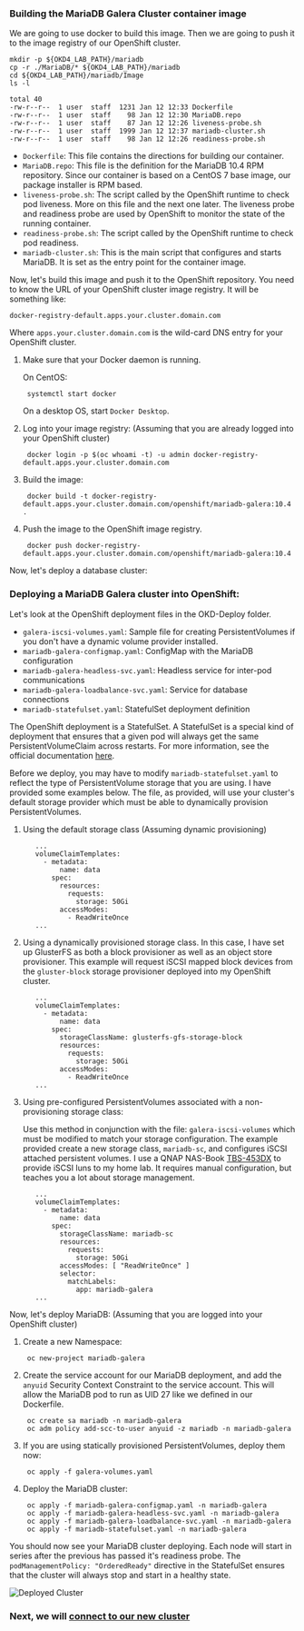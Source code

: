 ### Building the MariaDB Galera Cluster container image

We are going to use docker to build this image.  Then we are going to push it to the image registry of our OpenShift cluster.

    mkdir -p ${OKD4_LAB_PATH}/mariadb
    cp -r ./MariaDB/* ${OKD4_LAB_PATH}/mariadb
    cd ${OKD4_LAB_PATH}/mariadb/Image
    ls -l

    total 40
    -rw-r--r--  1 user  staff  1231 Jan 12 12:33 Dockerfile
    -rw-r--r--  1 user  staff    98 Jan 12 12:30 MariaDB.repo
    -rw-r--r--  1 user  staff    87 Jan 12 12:26 liveness-probe.sh
    -rw-r--r--  1 user  staff  1999 Jan 12 12:37 mariadb-cluster.sh
    -rw-r--r--  1 user  staff    98 Jan 12 12:26 readiness-probe.sh

* `Dockerfile`: This file contains the directions for building our container.
* `MariaDB.repo`: This file is the definition for the MariaDB 10.4 RPM repository.  Since our container is based on a CentOS 7 base image, our package installer is RPM based.
* `liveness-probe.sh`: The script called by the OpenShift runtime to check pod liveness. More on this file and the next one later.  The liveness probe and readiness probe are used by OpenShift to monitor the state of the running container.
* `readiness-probe.sh`: The script called by the OpenShift runtime to check pod readiness.
* `mariadb-cluster.sh`: This is the main script that configures and starts MariaDB.  It is set as the entry point for the container image.


Now, let's build this image and push it to the OpenShift repository.  You need to know the URL of your OpenShift cluster image registry.  It will be something like:

    docker-registry-default.apps.your.cluster.domain.com

Where `apps.your.cluster.domain.com` is the wild-card DNS entry for your OpenShift cluster.

1. Make sure that your Docker daemon is running.

    On CentOS:

        systemctl start docker

    On a desktop OS, start `Docker Desktop`.

1. Log into your image registry: (Assuming that you are already logged into your OpenShift cluster)

        docker login -p $(oc whoami -t) -u admin docker-registry-default.apps.your.cluster.domain.com

1. Build the image:

        docker build -t docker-registry-default.apps.your.cluster.domain.com/openshift/mariadb-galera:10.4 .

1. Push the image to the OpenShift image registry.

        docker push docker-registry-default.apps.your.cluster.domain.com/openshift/mariadb-galera:10.4

Now, let's deploy a database cluster:

### Deploying a MariaDB Galera cluster into OpenShift:

Let's look at the OpenShift deployment files in the OKD-Deploy folder.

* `galera-iscsi-volumes.yaml`: Sample file for creating PersistentVolumes if you don't have a dynamic volume provider installed.
* `mariadb-galera-configmap.yaml`: ConfigMap with the MariaDB configuration
* `mariadb-galera-headless-svc.yaml`: Headless service for inter-pod communications
* `mariadb-galera-loadbalance-svc.yaml`: Service for database connections
* `mariadb-statefulset.yaml`: StatefulSet deployment definition

The OpenShift deployment is a StatefulSet.  A StatefulSet is a special kind of deployment that ensures that a given pod will always get the same PersistentVolumeClaim across restarts.  For more information, see the official documentation [here](https://kubernetes.io/docs/concepts/workloads/controllers/statefulset/).

Before we deploy, you may have to modify `mariadb-statefulset.yaml` to reflect the type of PersistentVolume storage that you are using.  I have provided some examples below.  The file, as provided, will use your cluster's default storage provider which must be able to dynamically provision PersistentVolumes.

1. Using the default storage class (Assuming dynamic provisioning)

          ...
          volumeClaimTemplates:
            - metadata:
                name: data
              spec:
                resources:
                  requests:
                    storage: 50Gi
                accessModes: 
                  - ReadWriteOnce
          ... 

1. Using a dynamically provisioned storage class.  In this case, I have set up GlusterFS as both a block provisioner as well as an object store provisioner.  This example will request iSCSI mapped block devices from the `gluster-block` storage provisioner deployed into my OpenShift cluster.

          ...
          volumeClaimTemplates:
            - metadata:
                name: data
              spec:
                storageClassName: glusterfs-gfs-storage-block
                resources:
                  requests:
                    storage: 50Gi
                accessModes: 
                  - ReadWriteOnce
          ...

1. Using pre-configured PersistentVolumes associated with a non-provisioning storage class:

    Use this method in conjunction with the file: `galera-iscsi-volumes` which must be modified to match your storage configuration.  The example provided create a new storage class, `mariadb-sc`, and configures iSCSI attached persistent volumes.  I use a QNAP NAS-Book [TBS-453DX](https://www.qnap.com/en-us/product/tbs-453dx) to provide iSCSI luns to my home lab.  It requires manual configuration, but teaches you a lot about storage management.

          ...
          volumeClaimTemplates:
            - metadata:
                name: data
              spec:
                storageClassName: mariadb-sc
                resources:
                  requests:
                    storage: 50Gi
                accessModes: [ "ReadWriteOnce" ]
                selector:
                  matchLabels:
                    app: mariadb-galera
          ...

Now, let's deploy MariaDB: (Assuming that you are logged into your OpenShift cluster)

1. Create a new Namespace:

        oc new-project mariadb-galera

1. Create the service account for our MariaDB deployment, and add the `anyuid` Security Context Constraint to the service account.  This will allow the MariaDB pod to run as UID 27 like we defined in our Dockerfile.

        oc create sa mariadb -n mariadb-galera
        oc adm policy add-scc-to-user anyuid -z mariadb -n mariadb-galera

1. If you are using statically provisioned PersistentVolumes, deploy them now:

        oc apply -f galera-volumes.yaml 

1. Deploy the MariaDB cluster:

        oc apply -f mariadb-galera-configmap.yaml -n mariadb-galera
        oc apply -f mariadb-galera-headless-svc.yaml -n mariadb-galera
        oc apply -f mariadb-galera-loadbalance-svc.yaml -n mariadb-galera
        oc apply -f mariadb-statefulset.yaml -n mariadb-galera

You should now see your MariaDB cluster deploying.  Each node will start in series after the previous has passed it's readiness probe.  The `podManagementPolicy: "OrderedReady"` directive in the StatefulSet ensures that the cluster will always stop and start in a healthy state.

![Deployed Cluster](../images/Galera-Deployed.png)

### Next, we will [connect to our new cluster](UsingTheDatabase.md)
